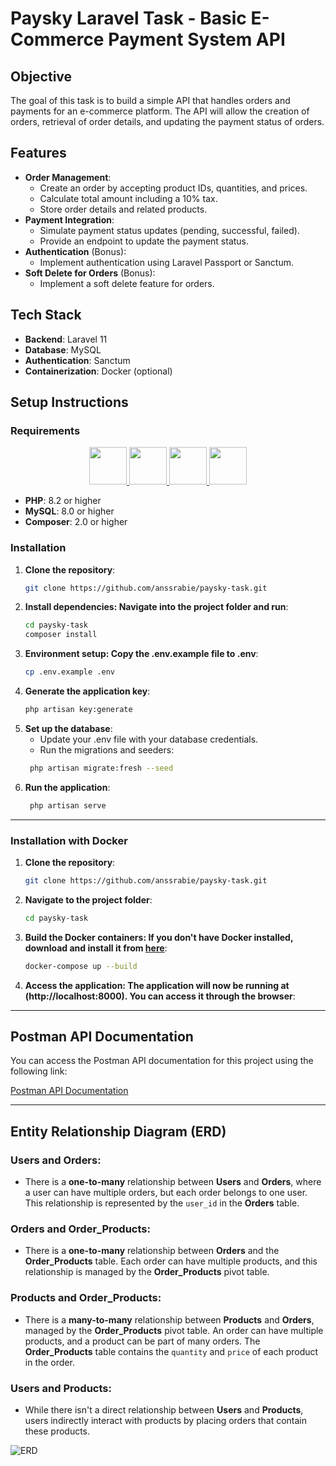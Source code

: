# Paysky Laravel Task - Basic E-Commerce Payment System API

## Objective
The goal of this task is to build a simple API that handles orders and payments for an e-commerce platform. The API will allow the creation of orders, retrieval of order details, and updating the payment status of orders.

## Features
- **Order Management**:
    - Create an order by accepting product IDs, quantities, and prices.
    - Calculate total amount including a 10% tax.
    - Store order details and related products.
- **Payment Integration**:
    - Simulate payment status updates (pending, successful, failed).
    - Provide an endpoint to update the payment status.
- **Authentication** (Bonus):
    - Implement authentication using Laravel Passport or Sanctum.
- **Soft Delete for Orders** (Bonus):
    - Implement a soft delete feature for orders.

## Tech Stack
- **Backend**: Laravel 11
- **Database**: MySQL
- **Authentication**: Sanctum
- **Containerization**: Docker (optional)

## Setup Instructions

### Requirements
<p align="center"> <a href="https://www.php.net/"> <img src="https://www.php.net/images/logos/new-php-logo.svg" height="60"> </a> <a href="https://www.mysql.com/"> <img src="https://www.mysql.com/common/logos/logo-mysql-170x115.png" height="60"> </a> <a href="https://getcomposer.org/">
<img src="https://getcomposer.org/img/logo-composer-transparent.png" height="60"> </a> 
<a href="https://laravel.com/"> <img src="https://raw.githubusercontent.com/laravel/art/master/logo-lockup/5%20SVG/2%20CMYK/1%20Full%20Color/laravel-logolockup-cmyk-red.svg" height="60"> </a> 
</p>

-   **PHP**: 8.2 or higher
-   **MySQL**: 8.0 or higher
-   **Composer**: 2.0 or higher

### Installation

1. **Clone the repository**:
   ```bash
   git clone https://github.com/anssrabie/paysky-task.git

2. **Install dependencies: Navigate into the project folder and run**:
   ```bash
   cd paysky-task
   composer install
   
3. **Environment setup: Copy the .env.example file to .env**:
   ```bash
   cp .env.example .env

4. **Generate the application key**:
   ```bash
   php artisan key:generate

5. **Set up the database**:
   - Update your .env file with your database credentials.
   - Run the migrations and seeders:
   ```bash
    php artisan migrate:fresh --seed
   
6. **Run the application**:
   ```bash
    php artisan serve
--------------------


### Installation with Docker
1. **Clone the repository**:
   ```bash
   git clone https://github.com/anssrabie/paysky-task.git

2. **Navigate to the project folder**:
   ```bash
   cd paysky-task

3. **Build the Docker containers: If you don't have Docker installed, download and install it from [here](https://www.docker.com/)**:
   ```bash
   docker-compose up --build
   
4. **Access the application: The application will now be running at (http://localhost:8000). You can access it through the browser**:

--------------------

## Postman API Documentation

You can access the Postman API documentation for this project using the following link:

[Postman API Documentation](https://documenter.getpostman.com/view/40986067/2sAYQZGrnc)



-------------------
## Entity Relationship Diagram (ERD)

### Users and Orders:
- There is a **one-to-many** relationship between **Users** and **Orders**, where a user can have multiple orders, but each order belongs to one user. This relationship is represented by the `user_id` in the **Orders** table.

### Orders and Order_Products:
- There is a **one-to-many** relationship between **Orders** and the **Order_Products** table. Each order can have multiple products, and this relationship is managed by the **Order_Products** pivot table.

### Products and Order_Products:
- There is a **many-to-many** relationship between **Products** and **Orders**, managed by the **Order_Products** pivot table. An order can have multiple products, and a product can be part of many orders. The **Order_Products** table contains the `quantity` and `price` of each product in the order.

### Users and Products:
- While there isn't a direct relationship between **Users** and **Products**, users indirectly interact with products by placing orders that contain these products.

![ERD](docs/erd.png)
